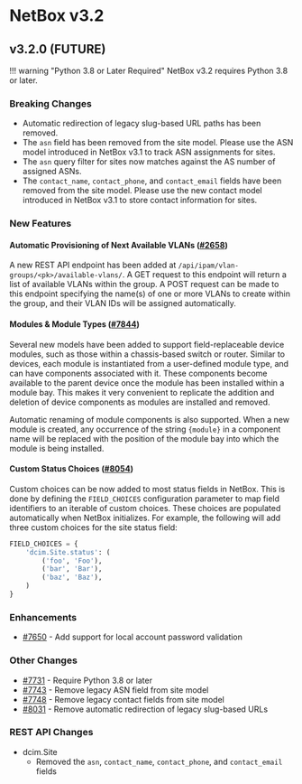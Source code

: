 # NetBox v3.2

## v3.2.0 (FUTURE)

!!! warning "Python 3.8 or Later Required"
    NetBox v3.2 requires Python 3.8 or later.

### Breaking Changes

* Automatic redirection of legacy slug-based URL paths has been removed.
* The `asn` field has been removed from the site model. Please use the ASN model introduced in NetBox v3.1 to track ASN assignments for sites.
* The `asn` query filter for sites now matches against the AS number of assigned ASNs.
* The `contact_name`, `contact_phone`, and `contact_email` fields have been removed from the site model. Please use the new contact model introduced in NetBox v3.1 to store contact information for sites.

### New Features

#### Automatic Provisioning of Next Available VLANs ([#2658](https://github.com/netbox-community/netbox/issues/2658))

A new REST API endpoint has been added at `/api/ipam/vlan-groups/<pk>/available-vlans/`. A GET request to this endpoint will return a list of available VLANs within the group. A POST request can be made to this endpoint specifying the name(s) of one or more VLANs to create within the group, and their VLAN IDs will be assigned automatically.

#### Modules & Module Types ([#7844](https://github.com/netbox-community/netbox/issues/7844))

Several new models have been added to support field-replaceable device modules, such as those within a chassis-based switch or router. Similar to devices, each module is instantiated from a user-defined module type, and can have components associated with it. These components become available to the parent device once the module has been installed within a module bay. This makes it very convenient to replicate the addition and deletion of device components as modules are installed and removed. 

Automatic renaming of module components is also supported. When a new module is created, any occurrence of the string `{module}` in a component name will be replaced with the position of the module bay into which the module is being installed.

#### Custom Status Choices ([#8054](https://github.com/netbox-community/netbox/issues/8054))

Custom choices can be now added to most status fields in NetBox. This is done by defining the `FIELD_CHOICES` configuration parameter to map field identifiers to an iterable of custom choices. These choices are populated automatically when NetBox initializes. For example, the following will add three custom choices for the site status field:

```python
FIELD_CHOICES = {
    'dcim.Site.status': (
        ('foo', 'Foo'),
        ('bar', 'Bar'),
        ('baz', 'Baz'),
    )
}
```

### Enhancements

* [#7650](https://github.com/netbox-community/netbox/issues/7650) - Add support for local account password validation

### Other Changes

* [#7731](https://github.com/netbox-community/netbox/issues/7731) - Require Python 3.8 or later
* [#7743](https://github.com/netbox-community/netbox/issues/7743) - Remove legacy ASN field from site model
* [#7748](https://github.com/netbox-community/netbox/issues/7748) - Remove legacy contact fields from site model
* [#8031](https://github.com/netbox-community/netbox/issues/8031) - Remove automatic redirection of legacy slug-based URLs

### REST API Changes

* dcim.Site
    * Removed the `asn`, `contact_name`, `contact_phone`, and `contact_email` fields
